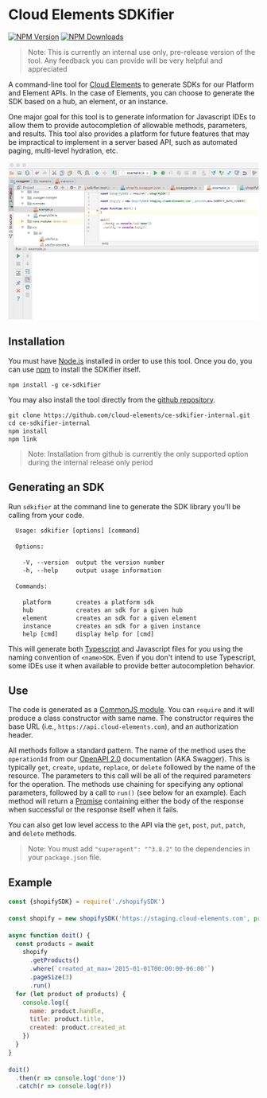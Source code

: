 # Cloud Elements SDKifier

[![NPM Version](http://img.shields.io/npm/v/ce-sdkifier.svg)]()
[![NPM Downloads](https://img.shields.io/npm/dt/ce-sdkifier.svg)]()

> Note:  This is currently an internal use only, pre-release version of the tool.  Any feedback
you can provide will be very helpful and appreciated

  A command-line tool for [Cloud Elements](https://cloud-elements.com) to generate SDKs 
  for our Platform and Element APIs.  In the case of Elements, you can choose to generate
  the SDK based on a hub, an element, or an instance.
  
  One major goal for this tool is to generate information for Javascript IDEs to allow them
  to provide autocompletion of allowable methods, parameters, and results.  This tool also provides a 
  platform for future features
  that may be impractical to implement in a server based API, such as automated paging,
  multi-level hydration, etc.
  
  ![autocompletion](readme.gif)


## Installation

You must have [Node.js](https://nodejs.org) installed in order to use this tool.  Once you do, you can use [npm](https://www.npmjs.com/) to install the SDKifier itself.

    npm install -g ce-sdkifier

You may also install the tool directly from the [github repository](https://github.com/cloud-elements/ce-sdkifier-internal).
```
git clone https://github.com/cloud-elements/ce-sdkifier-internal.git
cd ce-sdkifier-internal
npm install
npm link
```

> Note: Installation from github is currently the only supported option during the internal release only period

## Generating an SDK

Run `sdkifier` at the command line to generate the SDK library you'll be calling from your code.
```
  Usage: sdkifier [options] [command]

  Options:

    -V, --version  output the version number
    -h, --help     output usage information

  Commands:

    platform       creates a platform sdk
    hub            creates an sdk for a given hub
    element        creates an sdk for a given element
    instance       creates an sdk for a given instance
    help [cmd]     display help for [cmd]
```

This will generate both [Typescript](https://www.typescriptlang.org/) and Javascript files for you using the naming convention
of `<name>SDK`.  Even if you don't intend to use Typescript, some IDEs use it when available
to provide better autocompletion behavior.

## Use

The code is generated as a [CommonJS module](https://nodejs.org/docs/latest/api/modules.html).
You can `require` and it will produce a class constructor with same name.
The constructor requires the base URL (i.e., `https://api.cloud-elements.com`), and an authorization header.

All methods follow a standard pattern.  The name of the method uses the `operationId` from our
[OpenAPI 2.0](https://github.com/OAI/OpenAPI-Specification/blob/master/versions/2.0.md) 
documentation (AKA Swagger).  This is typically `get`, `create`, `update`, `replace`, or `delete` followed
by the name of the resource.  The parameters to this call will be all of the required parameters for the operation.  The methods use chaining for specifying any optional parameters, followed by a call to `run()`
(see below for an example).  Each method will return a [Promise](https://developer.mozilla.org/en-US/docs/Web/JavaScript/Guide/Using_promises) containing either the body of the
response when successful or the response itself when it fails.


You can also get low level access to the API via the `get`, `post`, `put`, `patch`, and `delete`
methods.

> Note: You must add `"superagent": "^3.8.2"` to the dependencies in your `package.json` file.

## Example

```js
const {shopifySDK} = require('./shopifySDK')

const shopify = new shopifySDK('https://staging.cloud-elements.com', process.env.SHOPIFY_AUTH_HEADER)

async function doit() {
  const products = await
    shopify
      .getProducts()
      .where(`created_at_max='2015-01-01T00:00:00-06:00'`)
      .pageSize(3)
      .run()
  for (let product of products) {
    console.log({
      name: product.handle,
      title: product.title,
      created: product.created_at
    })
  }
}

doit()
  .then(r => console.log('done'))
  .catch(r => console.log(r))
```